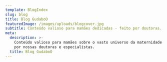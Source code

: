 ```yaml
---
template: BlogIndex
slug: blog
title: Blog GudaboO
featuredImage: /images/uploads/blogcover.jpg
subtitle: Conteúdo valioso para mamães dedicadas - feito por doutoras.
meta:
  description: >-
    Conteúdo valioso para mamães sobre o vasto universo da maternidade - feito
    por nossas doutoras e especialistas.
  title: Blog GudaboO
---
```


